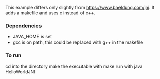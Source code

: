 This example differs only slightly from https://www.baeldung.com/jni. It adds a makefile and uses c instead of c++.

### Dependencies
* JAVA_HOME is set
* gcc is on path, this could be replaced with g++ in the makefile

### To run
cd into the directory make the executable with
    make
run with
    java HelloWorldJNI
